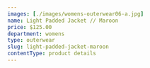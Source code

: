 ```yaml
---
images: [./images/womens-outerwear06-a.jpg]
name: Light Padded Jacket // Maroon
price: $125.00
department: womens
type: outerwear
slug: light-padded-jacket-maroon
contentType: product details
---
```

